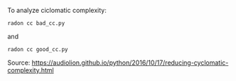 To analyze ciclomatic complexity:

`radon cc bad_cc.py`

and

`radon cc good_cc.py`

Source: https://audiolion.github.io/python/2016/10/17/reducing-cyclomatic-complexity.html
